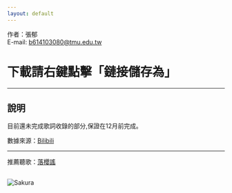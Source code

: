 ```yaml
---
layout: default
---
```

作者：張郁     
E-mail: b614103080@tmu.edu.tw    
# 下載請右鍵點擊「鏈接儲存為」
---
## [](#header-1)說明

目前還未完成歌詞收錄的部分,保證在12月前完成。

數據來源：[Bilibili](www.bilibili.com)  

---

推薦聽歌：[落櫻謠](http://www.bilibili.com/video/av737993/?from=search&seid=17465627870555694211)

## [](#header-2)
![Sakura](https://i.imgur.com/inwM1W6.jpg)
